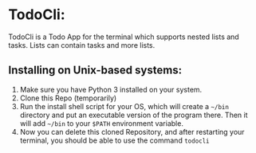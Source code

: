# TodoCli:

TodoCli is a Todo App for the terminal which supports nested lists and tasks. Lists can
contain tasks and more lists.

## Installing on Unix-based systems:

1. Make sure you have Python 3 installed on your system.
2. Clone this Repo (temporarily)
3. Run the install shell script for your OS, which will create a ```~/bin``` directory and put
an executable version of the program there. Then it will add ```~/bin``` to your
```$PATH``` environment variable.
4. Now you can delete this cloned Repository, and after restarting your terminal,
you should be able to use the command ```todocli```
